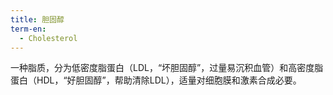 ```yaml
---
title: 胆固醇
term-en:
  - Cholesterol
---
```

一种脂质，分为低密度脂蛋白（LDL，“坏胆固醇”，过量易沉积血管）和高密度脂蛋白（HDL，“好胆固醇”，帮助清除LDL），适量对细胞膜和激素合成必要。

